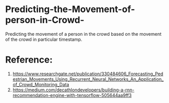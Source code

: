 # Predicting-the-Movement-of-person-in-Crowd-
Predicting the movement of a person in the crowd based on the movement of the crowd in particular timestamp.



# Reference:
1. https://www.researchgate.net/publication/330484606_Forecasting_Pedestrian_Movements_Using_Recurrent_Neural_Networks_An_Application_of_Crowd_Monitoring_Data
2. https://medium.com/decathlondevelopers/building-a-rnn-recommendation-engine-with-tensorflow-505644aa9ff3
